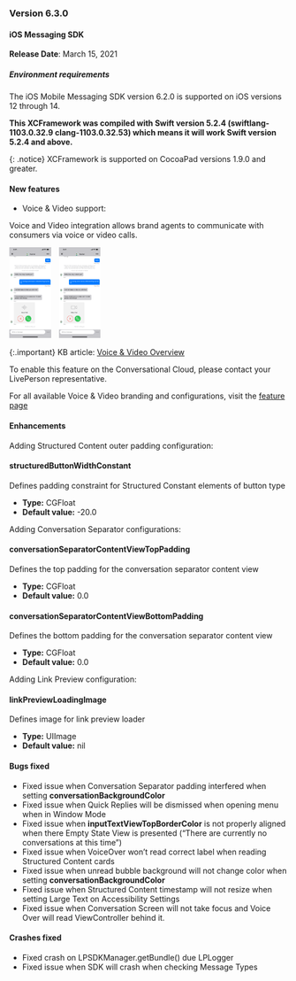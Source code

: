 ### Version 6.3.0
#### iOS Messaging SDK

**Release Date**: March 15, 2021

##### Environment requirements

The iOS Mobile Messaging SDK version 6.2.0 is supported on iOS versions 12 through 14. 

**This XCFramework was compiled with Swift version 5.2.4 (swiftlang-1103.0.32.9 clang-1103.0.32.53) which means it will work Swift version 5.2.4 and above.**

{: .notice} 
XCFramework is supported on CocoaPad versions 1.9.0 and greater.

#### New features

* Voice & Video support:

Voice and Video integration allows brand agents to communicate with consumers via voice or video calls.
<div style="width: 100%; position: relative;">
    <img src="/img/iosSDK/in_app_sdk_ios_voice_call.png" alt="Voice call example screen" style="float: left; width: 15%;height: auto; margin-right: 1em">
    <img src="/img/iosSDK/in_app_sdk_ios_video_call.png" alt="Video call example screen" style="width: 15%;height: auto;">
</div>

{:.important}
KB article: [Voice & Video Overview](https://knowledge.liveperson.com/agent-manager-workspace-agent-tools-for-messaging-agent-workspace-for-messaging-cobrowse-for-messaging.html)

To enable this feature on the Conversational Cloud, please contact your LivePerson representative.

For all available Voice & Video branding and configurations, visit the [feature page](mobile-app-messaging-sdk-for-ios-advanced-features-voice-and-video.html) 
 
#### Enhancements

Adding Structured Content outer padding configuration:

#### structuredButtonWidthConstant
Defines padding constraint for Structured Constant elements of button type

- **Type:** CGFloat
- **Default value:** -20.0

Adding Conversation Separator configurations:

#### conversationSeparatorContentViewTopPadding
Defines the top padding for the conversation separator content view

- **Type:** CGFloat
- **Default value:** 0.0

#### conversationSeparatorContentViewBottomPadding
Defines the bottom padding for the conversation separator content view

- **Type:** CGFloat
- **Default value:** 0.0

Adding Link Preview configuration:

#### linkPreviewLoadingImage
Defines image for link preview loader

- **Type:** UIImage
- **Default value:** nil

#### Bugs fixed

* Fixed issue when Conversation Separator padding interfered when setting **conversationBackgroundColor**
* Fixed issue when Quick Replies will be dismissed when opening menu when in Window Mode
* Fixed issue when **inputTextViewTopBorderColor** is not properly aligned when there Empty State View is presented (“There are currently no conversations at this time”)
* Fixed issue when VoiceOver won’t read correct label when reading Structured Content cards
* Fixed issue when unread bubble background will not change color when setting **conversationBackgroundColor**
* Fixed issue when Structured Content timestamp will not resize when setting Large Text on Accessibility Settings
* Fixed issue when Conversation Screen will not take focus and Voice Over will read ViewController behind it.

#### Crashes fixed

* Fixed crash on LPSDKManager.getBundle() due LPLogger
* Fixed issue when SDK will crash when checking Message Types

